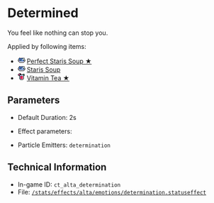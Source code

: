 # Determined

You feel like nothing can stop you.

Applied by following items:

- <img src="https://raw.githubusercontent.com/Ceterai/Enternia/main/items/generic/food/tier4/ct_staris_soup.png" alt="Perfect Staris Soup ★ icon" loading="lazy" height="16px" width="auto" /> [Perfect Staris Soup ★](https://ceterai.github.io/MyEnternia/Wiki/PerfectStarisSoup)
- <img src="https://raw.githubusercontent.com/Ceterai/Enternia/main/items/generic/food/tier4/ct_staris_soup.png" alt="Staris Soup icon" loading="lazy" height="16px" width="auto" /> [Staris Soup](https://ceterai.github.io/MyEnternia/Wiki/StarisSoup)
- <img src="https://raw.githubusercontent.com/Ceterai/Enternia/main/items/generic/food/tier2/ct_miko_tea.png" alt="Vitamin Tea ★ icon" loading="lazy" height="16px" width="auto" /> [Vitamin Tea ★](https://ceterai.github.io/MyEnternia/Wiki/VitaminTea)

## Parameters

- Default Duration: 2s
- Effect parameters: 

- Particle Emitters: `determination`

## Technical Information

- In-game ID: `ct_alta_determination`
- File: [`/stats/effects/alta/emotions/determination.statuseffect`](https://github.com/Ceterai/Enternia/blob/main/stats/effects/alta/emotions/determination.statuseffect)
